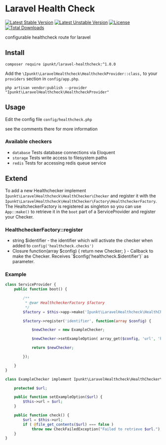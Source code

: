 # Laravel Health Check

[![Latest Stable Version](https://poser.pugx.org/ipunkt/laravel-healthcheck/v/stable.svg)](https://packagist.org/packages/ipunkt/laravel-healthcheck) [![Latest Unstable Version](https://poser.pugx.org/ipunkt/laravel-healthcheck/v/unstable.svg)](https://packagist.org/packages/ipunkt/laravel-healthcheck) [![License](https://poser.pugx.org/ipunkt/laravel-healthcheck/license.svg)](https://packagist.org/packages/ipunkt/laravel-healthcheck) [![Total Downloads](https://poser.pugx.org/ipunkt/laravel-healthcheck/downloads.svg)](https://packagist.org/packages/ipunkt/laravel-healthcheck)

configurable healthcheck route for laravel

## Install
	composer require ipunkt/laravel-healthcheck:^1.0.0

Add the `\Ipunkt\LaravelHealthcheck\HealthcheckProvider::class,` to your `providers` section in `config/app.php`.

	php artisan vendor:publish --provider "Ipunkt\LaravelHealthcheck\HealthcheckProvider"

## Usage
Edit the config file `config/healthcheck.php`

see the comments there for more information

### Available checkers
- `database` Tests database connections via Eloquent
- `storage` Tests write access to filesystem paths
- `redis` Tests for accessing redis queue service

## Extend
To add a new Healthchecker implement `Ipunkt\LaravelHealthcheck\HealthChecker\Checker` and register it with the
`Ipunkt\LaravelHealthcheck\HealthChecker\Factory\HealthcheckerFactory`.
The HealtcheckerFactory is registered as singleton so you can use `App::make()` to retrieve it in the `boot` part of a
ServiceProvider and register your Checker.

### HealthcheckerFactory::register
- string $identifier - the identifier which will activate the checker when added to `config('healthcheck.checks')`
- Closure function(array $config) { return new Checker; } - Callback to make the Checker. Receives `$config('healthcheck.$identifier')` as parameter.

### Example
```php
class ServiceProvider {
	public function boot() {

		/**
		 * @var HealthcheckerFactory $factory
		 */
		$factory = $this->app->make('Ipunkt\LaravelHealthcheck\HealthChecker\Factory\HealthcheckerFactory');

		$factory->register('identifier', function(array $config) {

			$newChecker = new ExampleChecker;

			$newChecker->setExampleOption( array_get($config, 'url', 'http://www.example.com') );

			return $newChecker;

		});

	}
}

class ExampleChecker implement Ipunkt\LaravelHealthcheck\HealthChecker\Checker {

	protected $url;

	public function setExampleOption($url) {
		$this->url = $url;
	}

	public function check() {
		$url = $this->url;
		if ( @file_get_contents($url) === false )
			throw new CheckFailedException("Failed to retrieve $url.");
	}
}
```
